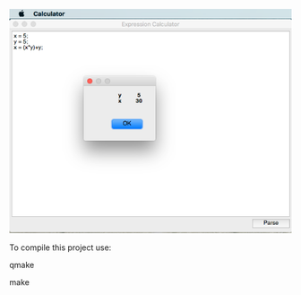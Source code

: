 
![ScreenShot](https://github.com/lostjared/Qt4.Apps/blob/master/Calculator/calc.png?raw=true  "screenshot")

To compile this project use:

qmake 

make


